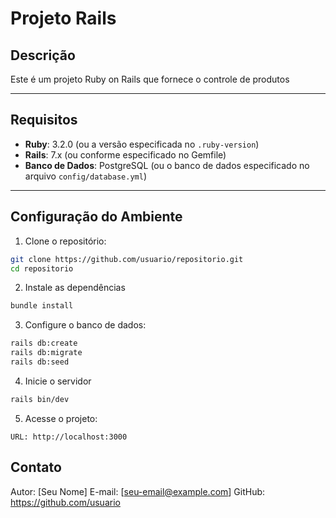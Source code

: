 # Projeto Rails

## Descrição

Este é um projeto Ruby on Rails que fornece o controle de produtos

---

## Requisitos

- **Ruby**: 3.2.0 (ou a versão especificada no `.ruby-version`)
- **Rails**: 7.x (ou conforme especificado no Gemfile)
- **Banco de Dados**: PostgreSQL (ou o banco de dados especificado no arquivo `config/database.yml`)

---

## Configuração do Ambiente

1. Clone o repositório:

```bash
git clone https://github.com/usuario/repositorio.git
cd repositorio
```

2. Instale as dependências

```bash
bundle install
```

3. Configure o banco de dados:

```bash
rails db:create
rails db:migrate
rails db:seed
```

4. Inicie o servidor

```bash
rails bin/dev
```

5. Acesse o projeto:

```
URL: http://localhost:3000
```

## Contato

Autor: [Seu Nome]
E-mail: [seu-email@example.com]
GitHub: https://github.com/usuario